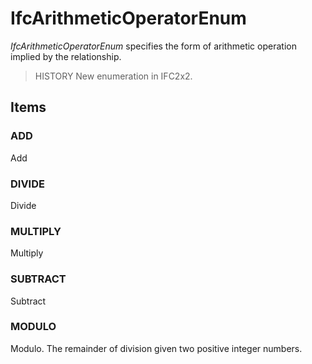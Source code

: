 # IfcArithmeticOperatorEnum

_IfcArithmeticOperatorEnum_ specifies the form of arithmetic operation implied by the relationship.<!-- end of definition -->

> HISTORY  New enumeration in IFC2x2.

## Items

### ADD
Add

### DIVIDE
Divide

### MULTIPLY
Multiply

### SUBTRACT
Subtract

### MODULO
Modulo. The remainder of division given two positive integer numbers.
